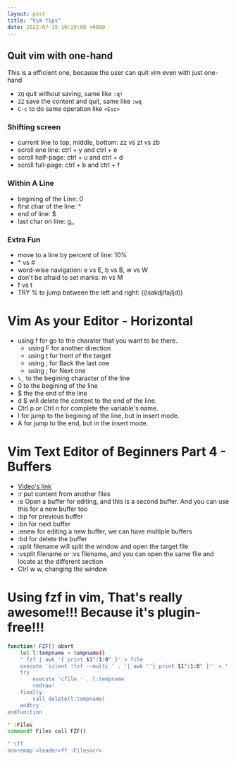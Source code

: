 ```yaml
---
layout: post
title: "Vim tips"
date: 2022-07-15 10:29:00 +0800
---
```


## Quit vim with one-hand

This is a efficient one, because the user can quit vim even with just one-hand

- `ZQ` quit without saving, same like `:q!`
- `ZZ` save the content and quit, same like `:wq`
- `C-c` to do same operation like `<Esc>`

### Shifting screen

- current line to top, middle, bottom: zz vs zt vs zb
- scroll one line: ctrl + y and ctrl + e
- scroll half-page: ctrl + u and ctrl + d
- scroll full-page: ctrl + b and ctrl + f

### Within A Line

- begining of the Line: 0
- first char of the line: ^
- end of line: $
- last char on line: g\_

### Extra Fun

- move to a line by percent of line: 10%
- \* vs #
- word-wise navigation: e vs E, b vs B, w vs W
- don't be afraid to set marks: m vs M
- f vs t
- TRY % to jump between the left and right: {(lsakdjlfajljd)}

# Vim As your Editor - Horizontal

- using f for go to the charater that you want to be there.
  - using F for another direction
  - using t for front of the target
  - using , for Back the last one
  - using ; for Next one
- `\_` to the begining character of the line
- 0 to the begining of the line
- $ the the end of the line
- d $ will delete the content to the end of the line.
- Ctrl p or Ctrl n for complete the variable's name.
- I for jump to the begining of the line, but in insert mode.
- A for jump to the end, but in the insert mode.

# Vim Text Editor of Beginners Part 4 - Buffers

- [Video's link](https://www.youtube.com/watch?v=hDw0nqRfBts)
- :r put content from another files
- :e Open a buffer for editing, and this is a second buffer. And you can use this for a new buffer too
- :bp for previous buffer
- :bn for next buffer
- :enew for editing a new buffer, we can have multiple buffers
- :bd for delete the buffer
- :split filename will split the window and open the target file
- :vsplit filename or :vs filename, and you can open the same file and locate at the different section
- Ctrl w w, changing the window

# Using fzf in vim, That's really awesome!!! Because it's plugin-free!!!

```bash
function! FZF() abort
	let l:tempname = tempname()
	" fzf | awk '{ print $1":1:0" }' > file
	execute 'silent !fzf --multi ' . '| awk ''{ print $1":1:0" }'' > ' . fnameescape(l:tempname)
	try
		execute 'cfile ' . l:tempname
		redraw!
	finally
		call delete(l:tempname)
	endtry
endfunction

" :Files
command! Files call FZF()

" \ff
nnoremap <leader>ff :Files<cr>
```
